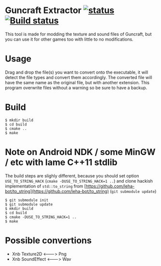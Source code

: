 Guncraft Extractor [![status](https://travis-ci.org/leha-bot/GuncraftExtractor.svg?branch=master)](https://travis-ci.org/leha-bot/GuncraftExtractor/)[![Build status](https://ci.appveyor.com/api/projects/status/cu8918dwdx6u1kft?svg=true)](https://ci.appveyor.com/project/leha-bot/guncraftextractor)
==================

This tool is made for modding the texture and sound files of Guncraft, but you can use it for other games too with little to no modifications.

# Usage
Drag and drop the file(s) you want to convert onto the executable, it will detect the file types and convert them accordingly. The converted file will have the same name as the original file, but with another extension. This program overwrite files without a warning so be sure to have a backup.

# Build
    $ mkdir build
    $ cd build
    $ cmake ..
    $ make

# Note on Android NDK / some MinGW / etc with lame C++11 stdlib
The build steps are slighly different, because you should set option `USE_TO_STRING_HACK` (`cmake -DUSE_TO_STRING_HACK=1 ..`) and clone hackish implementation of `std::to_string` from [https://github.com/leha-bot/to_string](https://github.com/leha-bot/to_string) (`git submodule update`)

    $ git submodule init
    $ git submodule update
    $ mkdir build
    $ cd build
    $ cmake -DUSE_TO_STRING_HACK=1 ..
    $ make
    
# Possible convertions
- Xnb Texture2D <---> Png
- Xnb SoundEffect <---> Wav
